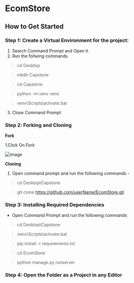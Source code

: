 # EcomStore

## How to Get Started

### Step 1: Create a Virtual Environment for the project:

1. Search Command Prompt and Open it.
2. Run the follwing commands

> cd Desktop

> mkdir Capstone

> cd Capstone

> python -m venv venv

> venv\Scripts\activate.bat

3. Close Command Prompt

### Step 2: Forking and Cloning

**Fork**

1.Click On Fork

![image](https://user-images.githubusercontent.com/80592985/121819125-20659680-cca9-11eb-8687-8c1004c03181.png)


**Cloning**

1. Open command prompt and run the following commands -

> cd Desktop\Capstone
  
> git clone https://github.com/userName/EcomStore.git
  
### Step 3: Installing Required Dependencies

- Open Command Prompt and run the following commands

> cd Desktop\Capstone

> venv\Scripts\activate.bat

> pip install -r requirements.txt

> cd EcomStore

> python manage.py runserver

### Step 4: Open the Folder as a Project in any Editor

